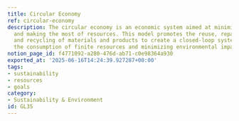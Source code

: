 ```yaml
---
title: Circular Economy
ref: circular-economy
description: The circular economy is an economic system aimed at minimizing waste
  and making the most of resources. This model promotes the reuse, repair, refurbishment,
  and recycling of materials and products to create a closed-loop system, reducing
  the consumption of finite resources and minimizing environmental impact.
notion_page_id: f4771092-a280-476d-ab71-c0e98364a930
exported_at: '2025-06-16T14:24:39.927287+00:00'
tags:
- sustainability
- resources
- goals
category:
- Sustainability & Environment
id: GL35
---
```


